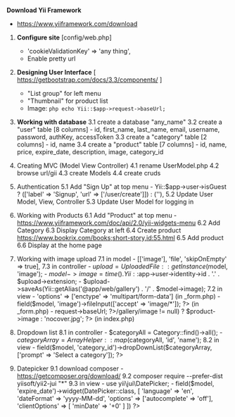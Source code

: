**Download Yii Framework**
 - https://www.yiiframework.com/download
 
01. **Configure site** [config/web.php]
    - 'cookieValidationKey' => 'any thing',
    - Enable pretty url

02. **Designing User Interface** [ https://getbootstrap.com/docs/3.3/components/ ]
    * "List group" for left menu
    * "Thumbnail" for product list
    * Image: ```php echo Yii::$app->request->baseUrl;```

03. **Working with database**
    3.1 create a database "any_name"
    3.2 create a "user" table [8 columns]
        - id, first_name, last_name, email, username, password, authKey, accessToken
    3.3 create a "category" table [2 columns]
        - id, name
    3.4 create a "product" table [7 columns]
        - id, name, price, expire_date, description, image, category_id

04. Creating MVC (Model View Controller)
    4.1 rename UserModel.php 
    4.2 browse url/gii
    4.3 create Models
    4.4 create cruds

05. Authentication
    5.1 Add "Sign Up" at top menu
        - Yii::$app->user->isGuest ? (['label' => 'Signup', 'url' => ['/user/create']]) : (''),
    5.2 Update User Model, View, Controller
    5.3 Update User Model for logging in

06. Working with Products
    6.1 Add "Product" at top menu - https://www.yiiframework.com/doc/api/2.0/yii-widgets-menu
    6.2 Add Category 
    6.3 Display Category at left
    6.4 Create product https://www.bookrix.com/books;short-story,id:55.html
    6.5 Add product
    6.6 Display at the home page

07. Working with image upload
    7.1 in model
        - [['image'], 'file', 'skipOnEmpty' => true],
    7.3 in controller 
        - $upload = UploadedFile::getInstance($model, 'image');
        - $model->image = time() . Yii::$app->user->identity->id . '.' . $upload->extension;
        - $upload->saveAs(Yii::getAlias('@app/web/gallery') . '/' . $model->image);
    7.2 in view 
        - 'options' => ['enctype' => 'multipart/form-data'] (in _form.php)
        - <?= $form->field($model, 'image')->fileInput(['accept' => 'image/*']); ?> (in _form.php)
        - <?= Yii::$app->request->baseUrl; ?>/gallery/<?= ($product->image != null) ? $product->image : 'nocover.jpg'; ?> (in index.php)

08. Dropdown list 
    8.1 in controller
        - $categoryAll = Category::find()->all();
        - $categoryArray = ArrayHelper::map($categoryAll, 'id', 'name');
    8.2 in view 
        - <?= $form->field($model, 'category_id')->dropDownList($categoryArray, ['prompt' => 'Select a category']); ?>

09. Datepicker
    9.1 download composer
        - https://getcomposer.org/download/
    9.2 composer require --prefer-dist yiisoft/yii2-jui "*"
    9.3 in view
        - use yii\jui\DatePicker;
        - <?= $form->field($model, 'expire_date')->widget(DatePicker::class, [
            'language' => 'en',
            'dateFormat' => 'yyyy-MM-dd',
            'options' => ['autocomplete' => 'off'],
            'clientOptions' => [
                'minDate' => '+0'
            ]
         ]) ?>